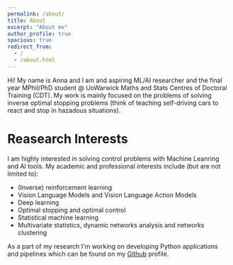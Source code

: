 ```yaml
---
permalink: /about/
title: About
excerpt: "About me"
author_profile: true
spacious: true
redirect_from:
  - /
  - /about.html
---
```

Hi! My name is Anna and I am and aspiring ML/AI researcher and the final year MPhil/PhD student @ UoWarwick Maths and Stats Centres of Doctoral Training (CDT). My work is mainly focused on the problems of solving inverse optimal stopping problems (think of teaching self-driving cars to react and stop in hazadous situations).

Reasearch Interests
======
I am highly interested in solving control problems with Machine Leanring and AI tools. My academic and professional interests include (but are not limited to):

* (Inverse) reinforcement learning
* Vision Language Models and Vision Language Action Models
* Deep learning
* Optimal stopping and optimal control
* Statistical machine learning
* Multivariate statistics, dynamic networks analysis and networks clustering

 As a part of my research I'm working on developing Python applications and pipelines which can be found on my [Github](https://github.com/annakuchko) profile.
